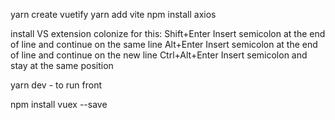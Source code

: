 yarn create vuetify
yarn add vite
npm install axios

install VS extension colonize for this:
Shift+Enter Insert semicolon at the end of line and continue on the same line
Alt+Enter Insert semicolon at the end of line and continue on the new line
Ctrl+Alt+Enter Insert semicolon and stay at the same position

yarn dev - to run front

npm install vuex --save